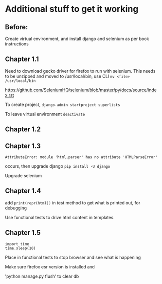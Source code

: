 # Additional stuff to get it working

## Before:

Create virtual environment, and install django and selenium as per book instructions

## Chapter 1.1

Need to download gecko driver for firefox to run with selenium. This needs to be unzipped and moved to /usr/local/bin, use CLI `mv <file> /usr/local/bin`

https://github.com/SeleniumHQ/selenium/blob/master/py/docs/source/index.rst

To create project, `django-admin startproject superlists`

To leave virtual environment `deactivate`

## Chapter 1.2

## Chapter 1.3

`AttributeError: module 'html.parser' has no attribute 'HTMLParseError'`

occurs, then upgrade django `pip install -U django`

Upgrade selenium

## Chapter 1.4

add `print(repr(html))` in test method to get what is printed out, for debugging

Use functional tests to drive html content in templates

## Chapter 1.5

```
import time
time.sleep(10)
```

Place in functional tests to stop browser and see what is happening

Make sure firefox esr version is installed and

'python manage.py flush' to clear db
